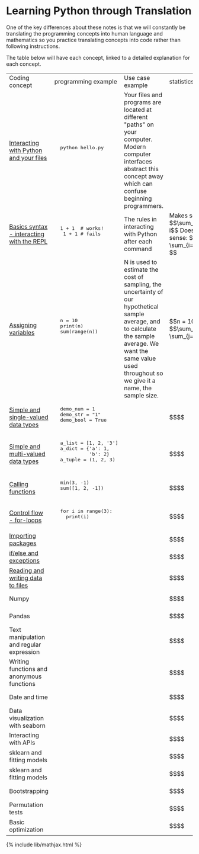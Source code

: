 # Learning Python through Translation

One of the key differences about these notes is that we will constantly be
translating the programming concepts into human language and mathematics so
you practice translating concepts into code rather than following instructions.

The table below will have each concept, linked to a detailed explanation for
each concept.

<table>
<tr>
  <td>Coding concept</td>
  <td>programming example</td>
  <td>Use case example</td>
  <td>statistics example</td>
</tr>
<tr>
  <td>
  <a href="python_mds/interacting_with_python.html">Interacting with Python and your files</a>
  </td>
  <td><pre>
  python hello.py
  </pre></td>
  <td>
  Your files and programs are located at different "paths" on your computer.
  Modern computer interfaces abstract this concept away which can confuse
  beginning programmers.
  </td>
  <td>
  </td>
</tr>
<tr>
  <td>
  <a href="python_mds/python_basic_syntax.html">Basics syntax - interacting with the REPL</a>
  </td>
  <td><pre>
  1 + 1  # works!
   1 + 1 # fails
  </pre></td>
  <td>
  The rules in interacting with Python after each command
  </td>
  <td>
  Makes sense:
  $$\sum_{i=1}^{10} i$$
  Doesn't make sense:
  $$i \sum_{i=1}^{10} $$
  </td>
</tr>
<tr>
  <td>
  <a href="python_mds/variables.html">Assigning variables</a>
  </td>
  <td><pre>
  n = 10
  print(n)
  sum(range(n))
  </pre></td>
  <td>
  N is used to estimate the cost of sampling, the
  uncertainty of our hypothetical sample average, and to calculate the
  sample average. We want the same value used throughout so we give it
  a name, the sample size.
  </td>
  <td>
  $$n = 10$$
  $$\sum_{i=1}^n i = \sum_{j=1}^n j$$
  </td>
</tr>
<tr>
  <td>
  <a href="python_mds/simple_data_types.html">Simple and single-valued data types</a>
  </td>
  <td><pre>
  demo_num = 1
  demo_str = "1"
  demo_bool = True
  </pre></td>
  <td></td>
  <td>$$$$</td>
</tr>
<tr>
  <td>
  <a href="python_mds/container_data_types.html">Simple and multi-valued data types</a>
  </td>
  <td><pre>
  a_list = [1, 2, '3']
  a_dict = {'a': 1,
            'b': 2}
  a_tuple = (1, 2, 3)
  </pre></td>
  <td></td>
  <td>$$$$</td>
</tr>
<tr>
  <td>
  <a href="python_mds/call_functions.html">Calling functions</a>
  </td>
  <td><pre>
  min(3, -1)
  sum([1, 2, -1])
  </pre></td>
  <td></td>
  <td>$$$$</td>
</tr>
<tr>
  <td>
  <a href="python_mds/loops.html">Control flow - for-loops</a>
  </td>
  <td><pre>
  for i in range(3):
    print(i)
  </pre></td>
  <td></td>
  <td>$$$$</td>
</tr>
<tr>
  <td>
  <a href="python_mds/packages.html">Importing packages</a>
  </td>
  <td><pre>
  </pre></td>
  <td></td>
  <td>$$$$</td>
</tr>
<tr>
  <td>
  <a href="python_mds/ifelse_except.html">if/else and exceptions</a>
  </td>
  <td><pre>
  </pre></td>
  <td></td>
  <td>$$$$</td>
</tr>
<tr>
  <td>
  <a href="python_mds/load_write_files.html">Reading and writing data to files</a>
  </td>
  <td><pre>
  </pre></td>
  <td></td>
  <td>$$$$</td>
</tr>
<tr>
  <td>Numpy</td>
  <td><pre>
  </pre></td>
  <td></td>
  <td>$$$$</td>
</tr>
<tr>
  <td>Pandas</td>
  <td><pre>
  </pre></td>
  <td></td>
  <td>$$$$</td>
</tr>
<tr>
  <td>Text manipulation and regular expression</td>
  <td><pre>
  </pre></td>
  <td></td>
  <td>$$$$</td>
</tr>
<tr>
  <td>Writing functions and anonymous functions</td>
  <td><pre>
  </pre></td>
  <td></td>
  <td>$$$$</td>
</tr>
<tr>
  <td>Date and time</td>
  <td><pre>
  </pre></td>
  <td></td>
  <td>$$$$</td>
</tr>
<tr>
  <td>Data visualization with seaborn</td>
  <td><pre>
  </pre></td>
  <td></td>
  <td>$$$$</td>
</tr>
<tr>
  <td>Interacting with APIs</td>
  <td><pre>
  </pre></td>
  <td></td>
  <td>$$$$</td>
</tr>
<tr>
  <td>sklearn and fitting models</td>
  <td><pre>
  </pre></td>
  <td></td>
  <td>$$$$</td>
</tr>
<tr>
  <td>sklearn and fitting models</td>
  <td><pre>
  </pre></td>
  <td></td>
  <td>$$$$</td>
</tr>
<tr>
  <td>Bootstrapping</td>
  <td><pre>
  </pre></td>
  <td></td>
  <td>$$$$</td>
</tr>
<tr>
  <td>Permutation tests</td>
  <td><pre>
  </pre></td>
  <td></td>
  <td>$$$$</td>
</tr>
<tr>
  <td>Basic optimization</td>
  <td><pre>
  </pre></td>
  <td></td>
  <td>$$$$</td>
</tr>

</table>


{% include lib/mathjax.html %}
